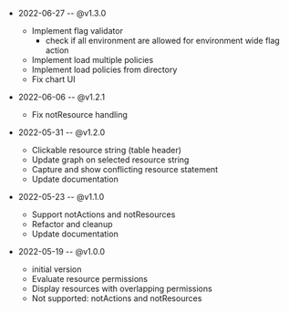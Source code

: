 - 2022-06-27 -- @v1.3.0
    - Implement flag validator
      - check if all environment are allowed for environment wide flag action
    - Implement load multiple policies
    - Implement load policies from directory
    - Fix chart UI

  
- 2022-06-06 -- @v1.2.1
    - Fix notResource handling

- 2022-05-31 -- @v1.2.0
    - Clickable resource string (table header)
    - Update graph on selected resource string
    - Capture and show conflicting resource statement
    - Update documentation 

- 2022-05-23 -- @v1.1.0
    - Support notActions and notResources
    - Refactor and cleanup
    - Update documentation 


- 2022-05-19 --  @v1.0.0
    - initial version
    - Evaluate resource permissions
    - Display resources with overlapping permissions
    - Not supported: notActions and notResources
